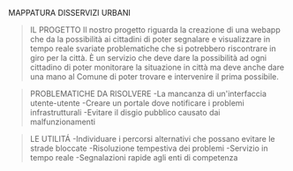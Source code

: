 MAPPATURA DISSERVIZI URBANI

>IL PROGETTO
Il nostro progetto riguarda la creazione di una webapp che da la possibilità ai cittadini di poter segnalare e visualizzare in tempo reale svariate problematiche che si potrebbero riscontrare in giro per la città. È un servizio che deve dare la possibilità ad ogni cittadino di poter monitorare la situazione in città ma deve anche dare una mano al Comune di poter trovare e intervenire il prima possibile.

>PROBLEMATICHE DA RISOLVERE
-La mancanza di un'interfaccia utente-utente
-Creare un portale dove notificare i problemi infrastrutturali
-Evitare il disgio pubblico causato dai malfunzionamenti

>LE UTILITÁ
-Individuare i percorsi alternativi che possano evitare le strade bloccate
-Risoluzione tempestiva dei problemi
-Servizio in tempo reale
-Segnalazioni rapide agli enti di competenza
